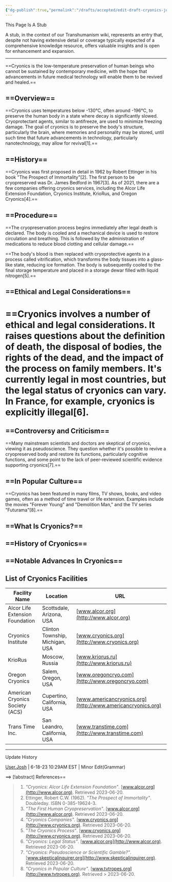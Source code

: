 ```yaml
---
{"dg-publish":true,"permalink":"/drafts/accepted/edit-draft-cryonics-josh-06-20-23-2303/","dgPassFrontmatter":true}
---
```


This Page Is A Stub

A stub, in the context of our Transhumanism wiki, represents an entry that, despite not having extensive detail or coverage typically expected of a comprehensive knowledge resource, offers valuable insights and is open for enhancement and expansion.

---

==Cryonics is the low-temperature preservation of human beings who cannot be sustained by contemporary medicine, with the hope that advancements in future medical technology will enable them to be revived and healed.==

## ==Overview==

==Cryonics uses temperatures below -130°C, often around -196°C, to preserve the human body in a state where decay is significantly slowed. Cryoprotectant agents, similar to antifreeze, are used to minimize freezing damage. The goal of cryonics is to preserve the body's structure, particularly the brain, where memories and personality may be stored, until such time that future advancements in technology, particularly nanotechnology, may allow for revival[1].==

## ==History==

==Cryonics was first proposed in detail in 1962 by Robert Ettinger in his book "The Prospect of Immortality"[2]. The first person to be cryopreserved was Dr. James Bedford in 1967[3]. As of 2021, there are a few companies offering cryonics services, including the Alcor Life Extension Foundation, Cryonics Institute, KrioRus, and Oregon Cryonics[4].==

## ==Procedure==

==The cryopreservation process begins immediately after legal death is declared. The body is cooled and a mechanical device is used to restore circulation and breathing. This is followed by the administration of medications to reduce blood clotting and cellular damage.==

==The body's blood is then replaced with cryoprotective agents in a process called vitrification, which transforms the body tissues into a glass-like state, reducing ice formation. The body is subsequently cooled to the final storage temperature and placed in a storage dewar filled with liquid nitrogen[5].==

## ==Ethical and Legal Considerations==

==Cryonics involves a number of ethical and legal considerations. It raises questions about the definition of death, the disposal of bodies, the rights of the dead, and the impact of the process on family members. It's currently legal in most countries, but the legal status of cryonics can vary. In France, for example, cryonics is explicitly illegal[6].  
==

## ==Controversy and Criticism==

==Many mainstream scientists and doctors are skeptical of cryonics, viewing it as pseudoscience. They question whether it's possible to revive a cryopreserved body and restore its functions, particularly cognitive functions, and some point to the lack of peer-reviewed scientific evidence supporting cryonics[7].==

## ==In Popular Culture==

==Cryonics has been featured in many films, TV shows, books, and video games, often as a method of time travel or life extension. Examples include the movies "Forever Young" and "Demolition Man," and the TV series "Futurama"[8].==

## ==What Is Cryonics?==

## ==History of Cryonics==

## ==Notable Advances In Cryonics==

## List of Cryonics Facilities

|Facility Name|Location|URL|
|---|---|---|
|Alcor Life Extension Foundation|Scottsdale, Arizona, USA|[www.alcor.org](http://www.alcor.org)|
|Cryonics Institute|Clinton Township, Michigan, USA|[www.cryonics.org](http://www.cryonics.org)|
|KrioRus|Moscow, Russia|[www.kriorus.ru](http://www.kriorus.ru)|
|Oregon Cryonics|Salem, Oregon, USA|[www.oregoncryo.com](http://www.oregoncryo.com)|
|American Cryonics Society (ACS)|Cupertino, California, USA|[www.americancryonics.org](http://www.americancryonics.org)|
|Trans Time Inc.|San Leandro, California, USA|[www.transtime.com](http://www.transtime.com)|

---

Update History

[User.Josh](https://transhumanism.wiki/Contributors/Contributor+Profiles/User.Josh) | 6-18-23 10:29AM EST | Minor Edit(Grammar)

==> [!abstract] References==

> 1. _"Cryonics: Alcor Life Extension Foundation"_. [www.alcor.org](http://www.alcor.org). Retrieved 2023-06-20.
> 2. Ettinger, Robert C.W. (1962). _"The Prospect of Immortality"_. Doubleday. ISBN 0-385-19624-3.
> 3. _"The First Human Cryopreservation"_. [www.alcor.org](http://www.alcor.org). Retrieved 2023-06-20.
> 4. _"Cryonics Companies"_. [www.cryonics.org](http://www.cryonics.org). Retrieved 2023-06-20.
> 5. _"The Cryonics Process"_. [www.cryonics.org](http://www.cryonics.org). Retrieved 2023-06-20.
> 6. _"Cryonics: Legal Status"_. [www.alcor.org](http://www.alcor.org). Retrieved 2023-06-20.
> 7. _"Cryonics: Pseudoscience or Scientific Gamble?"_. [www.skepticalinquirer.org](http://www.skepticalinquirer.org). Retrieved 2023-06-20.
> 8. _"Cryonics in Popular Culture"_. [www.tvtropes.org](http://www.tvtropes.org). Retrieved > 2023-06-20.